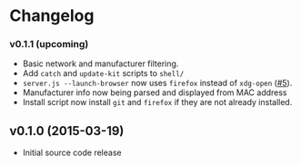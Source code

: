 # Changelog

### v0.1.1 (upcoming)

- Basic network and manufacturer filtering.
- Add `catch` and `update-kit` scripts to `shell/`
- `server.js --launch-browser` now uses `firefox` instead of `xdg-open` ([#5](https://github.com/brannondorsey/ProbeRequestCollectorsKit/issues/5)).
- Manufacturer info now being parsed and displayed from MAC address
- Install script now install `git` and `firefox` if they are not already installed.

## v0.1.0 (2015-03-19)

- Initial source code release